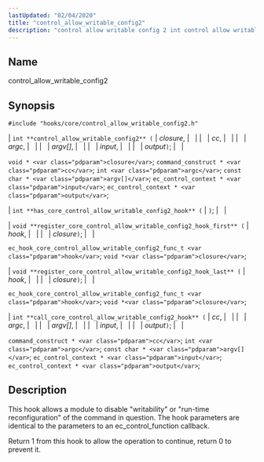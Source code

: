 ```yaml
---
lastUpdated: "02/04/2020"
title: "control_allow_writable_config2"
description: "control allow writable config 2 int control allow writable config 2 closure cc argc argv input output void closure command construct cc int argc const char argv ec control context input ec control context output int has core control allow writable config 2 hook void register core control allow writable..."
---
```


<a name="hooks.core.control_allow_writable_config2"></a> 
## Name

control_allow_writable_config2

## Synopsis

`#include "hooks/core/control_allow_writable_config2.h"`

| `int **control_allow_writable_config2** (` | <var class="pdparam">closure</var>, |   |
|   | <var class="pdparam">cc</var>, |   |
|   | <var class="pdparam">argc</var>, |   |
|   | <var class="pdparam">argv[]</var>, |   |
|   | <var class="pdparam">input</var>, |   |
|   | <var class="pdparam">output</var>`)`; |   |

`void * <var class="pdparam">closure</var>`;
`command_construct * <var class="pdparam">cc</var>`;
`int <var class="pdparam">argc</var>`;
`const char * <var class="pdparam">argv[]</var>`;
`ec_control_context * <var class="pdparam">input</var>`;
`ec_control_context * <var class="pdparam">output</var>`;

| `int **has_core_control_allow_writable_config2_hook** (` | `)`; |   |

| `void **register_core_control_allow_writable_config2_hook_first** (` | <var class="pdparam">hook</var>, |   |
|   | <var class="pdparam">closure</var>`)`; |   |

`ec_hook_core_control_allow_writable_config2_func_t <var class="pdparam">hook</var>`;
`void *<var class="pdparam">closure</var>`;

| `void **register_core_control_allow_writable_config2_hook_last** (` | <var class="pdparam">hook</var>, |   |
|   | <var class="pdparam">closure</var>`)`; |   |

`ec_hook_core_control_allow_writable_config2_func_t <var class="pdparam">hook</var>`;
`void *<var class="pdparam">closure</var>`;

| `int **call_core_control_allow_writable_config2_hook** (` | <var class="pdparam">cc</var>, |   |
|   | <var class="pdparam">argc</var>, |   |
|   | <var class="pdparam">argv[]</var>, |   |
|   | <var class="pdparam">input</var>, |   |
|   | <var class="pdparam">output</var>`)`; |   |

`command_construct * <var class="pdparam">cc</var>`;
`int <var class="pdparam">argc</var>`;
`const char * <var class="pdparam">argv[]</var>`;
`ec_control_context * <var class="pdparam">input</var>`;
`ec_control_context * <var class="pdparam">output</var>`;<a name="idp27842752"></a> 
## Description

This hook allows a module to disable "writability" or "run-time reconfiguration" of the command in question. The hook parameters are identical to the parameters to an ec_control_function callback.

Return 1 from this hook to allow the operation to continue, return 0 to prevent it.